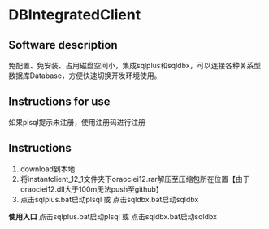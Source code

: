 # DBIntegratedClient
## Software description
免配置、免安装、占用磁盘空间小，集成sqlplus和sqldbx，可以连接各种关系型数据库Database，方便快速切换开发环境使用。

## Instructions for use
如果plsql提示未注册，使用注册码进行注册

## Instructions
1. download到本地
2. 将instantclient_12_1文件夹下oraociei12.rar解压至压缩包所在位置【由于oraociei12.dll大于100m无法push至github】
3. 点击sqlplus.bat启动plsql  或  点击sqldbx.bat启动sqldbx


**使用入口**
点击sqlplus.bat启动plsql  或  点击sqldbx.bat启动sqldbx
